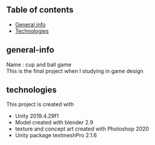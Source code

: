## Table of contents
* [General info](#general-info)
* [Technologies](#technologies)
## general-info
Name : cup and ball game  
This is the final project when I studying in game design 
## technologies
This project is created with 
* Unity 2019.4.29f1
* Model created with blender 2.9
* texture and concept art created with Photoshop 2020
* Unity package textmeshPro 2.1.6
